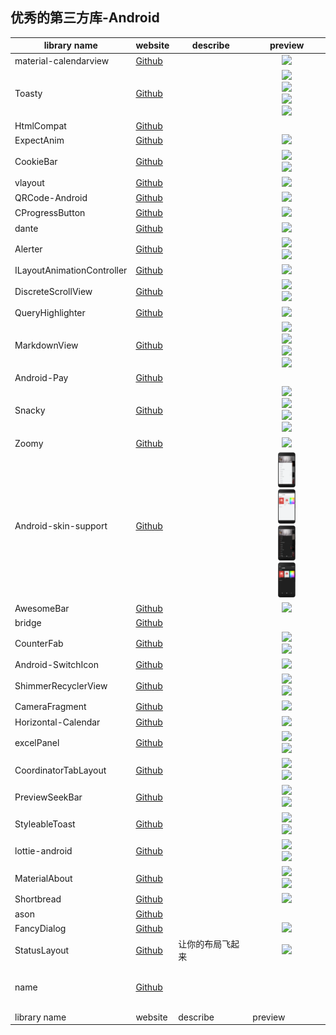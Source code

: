 ## 优秀的第三方库-Android

|library name|website|describe|preview|
|------------|-------|--------|-------|
|material-calendarview|[Github](https://github.com/prolificinteractive/material-calendarview)| |<center><img src="https://github.com/prolificinteractive/material-calendarview/raw/master/images/screencast.gif" width="25%"/></center>|
|Toasty|[Github](https://github.com/GrenderG/Toasty)| |<center><img src="https://raw.githubusercontent.com/GrenderG/Toasty/master/art/scr_1.png" width="25%"/></center><center><img src="https://raw.githubusercontent.com/GrenderG/Toasty/master/art/scr_2.png" width="25%"/></center><center><img src="https://raw.githubusercontent.com/GrenderG/Toasty/master/art/scr_3.png" width="25%"/></center><center><img src="https://raw.githubusercontent.com/GrenderG/Toasty/master/art/scr_4.png" width="25%"/></center>|
|HtmlCompat|[Github](https://github.com/Pixplicity/HtmlCompat)| | |
|ExpectAnim|[Github](https://github.com/florent37/ExpectAnim)| |<center><img src="https://raw.githubusercontent.com/florent37/ExpectAnim/master/media/scroll.gif" width="25%"/></center>|
|CookieBar|[Github](https://github.com/liuguangqiang/CookieBar)| |<center><img src="https://github.com/liuguangqiang/CookieBar/raw/master/arts/default.gif" width="25%"/></center><center><img src="https://github.com/liuguangqiang/CookieBar/raw/master/arts/custom.gif" width="25%"/></center>|
|vlayout|[Github](https://github.com/alibaba/vlayout)| |<center><img src="https://camo.githubusercontent.com/2b947a15f5502af5a4639a5927d68052ccfb54a3/687474703a2f2f696d67332e746263646e2e636e2f4c312f3436312f312f31623962666234323030393034376637356365653038616537343135303564653263373461633061" width="25%"/></center>|
|QRCode-Android|[Github](https://github.com/XuDaojie/QRCode-Android)| |<center><img src="https://github.com/XuDaojie/QRCode-Android/raw/master/art/scan_qrcode.gif" width="25%"/></center>|
|CProgressButton|[Github](https://github.com/jiang111/CProgressButton)| |<center><img src="https://raw.githubusercontent.com/jiang111/CProgressButton/master/art/art2.gif" width="25%"/></center>|
|dante|[Github](https://github.com/fourlastor/dante)| |<center><img src="https://github.com/fourlastor/dante/raw/master/images/screencast.gif" width="25%"/></center>|
|Alerter|[Github](https://github.com/Tapadoo/Alerter)| |<center><img src="https://github.com/Tapadoo/Alerter/raw/master/documentation/alert_default.gif" width="25%"/></center><center><img src="https://github.com/Tapadoo/Alerter/raw/master/documentation/alert_text_only.gif" width="25%"/></center>|
|ILayoutAnimationController|[Github](https://github.com/HuanHaiLiuXin/ILayoutAnimationController)| |<center><img src="https://github.com/HuanHaiLiuXin/ILayoutAnimationController/raw/master/Screenshots/ILayoutAnimationController%E5%BD%95%E5%B1%8F.gif" width="25%"/></center>|
|DiscreteScrollView|[Github](https://github.com/yarolegovich/DiscreteScrollView)| |<center><img src="https://github.com/yarolegovich/DiscreteScrollView/raw/master/images/cards_shop.gif" width="25%"/></center><center><img src="https://github.com/yarolegovich/DiscreteScrollView/raw/master/images/cards_weather.gif" width="25%"/></center>|
|QueryHighlighter|[Github](https://github.com/cyrilmottier/QueryHighlighter)| |<center><img src="https://github.com/cyrilmottier/QueryHighlighter/raw/master/art/query-highlighter.png" width="25%"/></center>|
|MarkdownView|[Github](https://github.com/tiagohm/MarkdownView)| |<center><img src="https://raw.githubusercontent.com/tiagohm/MarkdownView/master/1.png" width="25%"/></center><center><img src="https://raw.githubusercontent.com/tiagohm/MarkdownView/master/2.png" width="25%"/></center><center><img src="https://raw.githubusercontent.com/tiagohm/MarkdownView/master/3.png" width="25%"/></center><center><img src="https://raw.githubusercontent.com/tiagohm/MarkdownView/master/4.png" width="25%"/></center>|
|Android-Pay|[Github](https://github.com/mayubao/Android-Pay)| | |
|Snacky|[Github](https://github.com/matecode/Snacky)| |<center><img src="https://github.com/matecode/Snacky/raw/master/screenshots/default.png" width="25%"/></center><center><img src="https://github.com/matecode/Snacky/raw/master/screenshots/success.png" width="25%"/></center><center><img src="https://github.com/matecode/Snacky/raw/master/screenshots/info.png" width="25%"/></center><center><img src="https://github.com/matecode/Snacky/raw/master/screenshots/warning.png" width="25%"/></center>|
|Zoomy|[Github](https://github.com/imablanco/Zoomy)| |<center><img src="https://github.com/imablanco/Zoomy/raw/master/art/zoomy.gif" width="25%"/>|
|Android-skin-support|[Github](https://github.com/ximsfei/Android-skin-support)| |<center><img src="https://github.com/ximsfei/Res/raw/master/skin-demo/white_2.png" width="25%"/></center><center><img src="https://github.com/ximsfei/Res/raw/master/skin-demo/white_3.png" width="25%"/></center><center><img src="https://github.com/ximsfei/Res/raw/master/skin-demo/night_2.png" width="25%"/></center><center><img src="https://github.com/ximsfei/Res/raw/master/skin-demo/night_3.png" width="25%"/></center>|
|AwesomeBar|[Github](https://github.com/florent37/AwesomeBar)| |<center><img src="https://raw.githubusercontent.com/florent37/AwesomeBar/master/media/awesomebar.gif" width="25%"/></center>|
|bridge|[Github](https://github.com/afollestad/bridge)| | |
|CounterFab|[Github](https://github.com/andremion/CounterFab)| |<center><img src="https://raw.githubusercontent.com/andremion/CounterFab/master/art/sample.gif" width="25%"/></center><center><img src="https://raw.githubusercontent.com/andremion/Louvre/master/art/sample.gif" width="25%"/></center>|
|Android-SwitchIcon|[Github](https://github.com/zagum/Android-SwitchIcon)| |<center><img src="https://github.com/zagum/Android-SwitchIcon" width="25%"/></center>|
|ShimmerRecyclerView|[Github](https://github.com/sharish/ShimmerRecyclerView)| |<center><img src="https://github.com/sharish/ShimmerRecyclerView/raw/master/screenshots/list_demo.gif" width="25%"/></center><center><img src="https://github.com/sharish/ShimmerRecyclerView/raw/master/screenshots/grid_demo.gif" width="25%"/></center>|
|CameraFragment|[Github](https://github.com/florent37/CameraFragment)| |<center><img src="https://raw.githubusercontent.com/florent37/CameraFragment/master/media/sample.png" width="25%"/></center>|
|Horizontal-Calendar|[Github](https://github.com/Mulham-Raee/Horizontal-Calendar)| |<center><img src="https://github.com/Mulham-Raee/Horizontal-Calendar/raw/master/art/demo.gif" width="25%"/></center>|
|excelPanel|[Github](https://github.com/zhouchaoyuan/excelPanel)| |<center><img src="https://raw.githubusercontent.com/zhouchaoyuan/excelPanel/master/app/src/main/assets/roomFormDemo.gif" width="25%"/></center><center><img src="https://raw.githubusercontent.com/zhouchaoyuan/excelPanel/master/app/src/main/assets/roomFormDemoAdjustHeight.gif" width="25%"/></center>|
|CoordinatorTabLayout|[Github](https://github.com/hugeterry/CoordinatorTabLayout)| |<center><img src="https://github.com/hugeterry/CoordinatorTabLayout/raw/master/showUI/show1.gif" width="25%"/></center><center><img src="https://github.com/hugeterry/CoordinatorTabLayout/raw/master/showUI/show3.gif" width="25%"/></center>|
|PreviewSeekBar|[Github](https://github.com/rubensousa/PreviewSeekBar)| |<center><img src="https://github.com/rubensousa/PreviewSeekBar/raw/master/screenshots/playmovies.gif" width="50%"/></center><center><img src="https://github.com/rubensousa/PreviewSeekBar/raw/master/screenshots/sample.gif" width="25%"/></center>|
|StyleableToast|[Github](https://github.com/Muddz/StyleableToast)| |<center><img src="https://github.com/Muddz/StyleableToast/raw/master/showcase.png" width="75%"/></center><center><img src="https://camo.githubusercontent.com/a7edeb11d67c6192d90506df396258597ca84951/68747470733a2f2f6d656469612e67697068792e636f6d2f6d656469612f686f7136366e614a516b4543492f67697068792e676966" width="25%"/></center>|
|lottie-android|[Github](https://github.com/airbnb/lottie-android)| |<center><img src="https://github.com/airbnb/lottie-android/raw/master/gifs/Example2.gif" width="25%"/></center><center><img src="https://github.com/airbnb/lottie-android/raw/master/gifs/Example3.gif" width="25%"/></center>|
|MaterialAbout|[Github](https://github.com/jrvansuita/MaterialAbout)| |<center><img src="https://github.com/jrvansuita/MaterialAbout/raw/master/images/screenshots/dark.jpg" width="25%"/></center><center><img src="https://github.com/jrvansuita/MaterialAbout/raw/master/images/screenshots/light.jpg" width="25%"/></center>|
|Shortbread|[Github](https://github.com/MatthiasRobbers/shortbread)| |<center><img src="https://github.com/MatthiasRobbers/shortbread/raw/master/sample.png" width="25%"/></center>|
|ason|[Github](https://github.com/afollestad/ason)| | |
|FancyDialog|[Github](https://github.com/geniusforapp/fancyDialog)| |<center><img src="https://raw.githubusercontent.com/ahmadnajar10/fancyDialog/master/device-2017-03-08-171007.png" width="50%"/></center>|
|StatusLayout|[Github](https://github.com/chenpengfei88/StatusLayout)| 让你的布局飞起来|<center><img src="https://github.com/chenpengfei88/StatusLayout/raw/master/app/src/main/res/drawable/hao.gif" width="50%"/></center>|
|name|[Github](github)| |<center><img src="" width="25%"/></center><center><img src="" width="25%"/></center><center><img src="" width="25%"/></center><center><img src="" width="25%"/></center>|
|library name|website|describe|preview|

